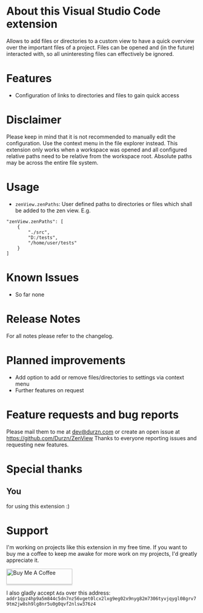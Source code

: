 # About this Visual Studio Code extension

Allows to add files or directories to a custom view to have a quick overview over the important files of a project.
Files can be opened and (in the future) interacted with, so all uninteresting files can effectively be ignored.

# Features
- Configuration of links to directories and files to gain quick access


# Disclaimer
Please keep in mind that it is not recommended to manually edit the configuration. Use the context menu in the file explorer instead.
This extension only works when a workspace was opened and all configured relative paths need to be relative from the workspace root. Absolute paths may be across the entire file system.
# Usage
* `zenView.zenPaths`: User defined paths to directories or files which shall be added to the zen view.
E.g.
```
"zenView.zenPaths": [
    {
        "./src",
        "D:/tests",
        "/home/user/tests"
    }
]
```
# Known Issues
- So far none

# Release Notes
For all notes please refer to the changelog.
# Planned improvements
- Add option to add or remove files/directories to settings via context menu
- Further features on request

# Feature requests and bug reports
Please mail them to me at dev@durzn.com or create an open issue at https://github.com/Durzn/ZenView
Thanks to everyone reporting issues and requesting new features.

# Special thanks
## You
for using this extension :)

# Support
I'm working on projects like this extension in my free time. 
If you want to buy me a coffee to keep me awake for more work on my projects, I'd greatly appreciate it.

<a href="https://www.buymeacoffee.com/Durzn" target="_blank"><img src="https://www.buymeacoffee.com/assets/img/custom_images/orange_img.png" alt="Buy Me A Coffee" style="height: 41px !important;width: 174px !important;box-shadow: 0px 3px 2px 0px rgba(190, 190, 190, 0.5) !important;-webkit-box-shadow: 0px 3px 2px 0px rgba(190, 190, 190, 0.5) !important;" ></a>

I also gladly accept ``Ada`` over this address: ``addr1qyz4hp9a5m844c5dn7nz56vget0lcx2lxg9eg02x9nyg82m7306tyvjqygl08grv79tm2jw0sh9lg8nr5u0g0qvf2nlsw376z4``